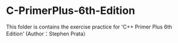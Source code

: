 # C-PrimerPlus-6th-Edition
This folder is contains the exercise practice for 'C++ Primer Plus 6th Edition' (Author：Stephen Prata）
